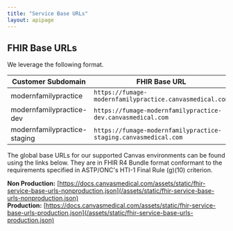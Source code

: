 ```yaml
---
title: "Service Base URLs"
layout: apipage
---
```




## FHIR Base URLs


We leverage the following format.

| Customer Subdomain    | FHIR Base URL                                         |
|-----------------------|---------------------------------------------|
| modernfamilypractice  | `https://fumage-modernfamilypractice.canvasmedical.com` |
| modernfamilypractice-dev  | `https://fumage-modernfamilypractice-dev.canvasmedical.com` |
| modernfamilypractice-staging  | `https://fumage-modernfamilypractice-staging.canvasmedical.com` |


The global base URLs for our supported Canvas environments can be found using the links below. They are in FHIR R4 Bundle format conformant to the requirements specified in ASTP/ONC's HTI-1 Final Rule (g)(10) criterion. 

<b>Non Production:</b> [https://docs.canvasmedical.com/assets/static/fhir-service-base-urls-nonproduction.json](/assets/static/fhir-service-base-urls-nonproduction.json)<br>
<b>Production:</b> [https://docs.canvasmedical.com/assets/static/fhir-service-base-urls-production.json](/assets/static/fhir-service-base-urls-production.json)




